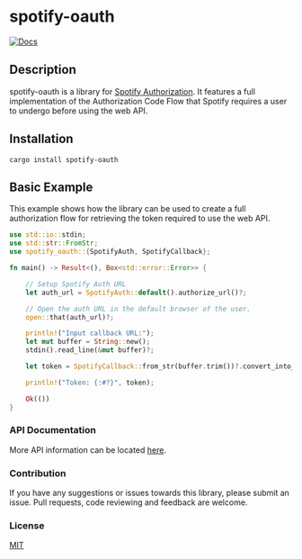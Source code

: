 # spotify-oauth
[![Docs](https://docs.rs/spotify-oauth/badge.svg)](https://docs.rs/spotify-oauth/)

## Description
spotify-oauth is a library for [Spotify Authorization](https://developer.spotify.com/documentation/general/guides/authorization-guide/).
It features a full implementation of the Authorization Code Flow that Spotify requires a user to undergo before using the web API.

## Installation

```shell
cargo install spotify-oauth
```

## Basic Example
This example shows how the library can be used to create a full authorization flow for retrieving the token required to use the web API.
```rust
use std::io::stdin;
use std::str::FromStr;
use spotify_oauth::{SpotifyAuth, SpotifyCallback};

fn main() -> Result<(), Box<std::error::Error>> {

    // Setup Spotify Auth URL
    let auth_url = SpotifyAuth::default().authorize_url()?;

    // Open the auth URL in the default browser of the user.
    open::that(auth_url)?;

    println!("Input callback URL:");
    let mut buffer = String::new();
    stdin().read_line(&mut buffer)?;

    let token = SpotifyCallback::from_str(buffer.trim())?.convert_into_token()?;

    println!("Token: {:#?}", token);

    Ok(())
}
```

### API Documentation
More API information can be located [here](https://docs.rs/spotify-oauth/).

### Contribution
If you have any suggestions or issues towards this library, please submit an
issue. Pull requests, code reviewing and feedback are welcome.

### License
[MIT](LICENSE)

